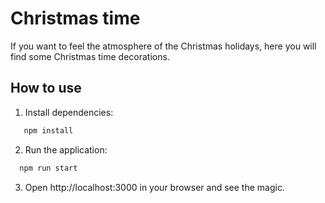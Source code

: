 # Christmas time

If you want to feel the atmosphere of the Christmas holidays, here you will find some Christmas time decorations.

## How to use

1. Install dependencies:

```bash
   npm install 
```

2. Run the application:

```bash
  npm run start
```

3. Open http://localhost:3000 in your browser and see the magic.
